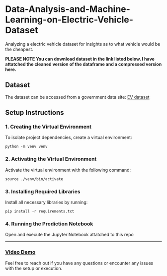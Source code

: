 # Data-Analysis-and-Machine-Learning-on-Electric-Vehicle-Dataset
Analyzing a electric vehicle dataset for insights as to what vehicle would be the cheapest. 


**PLEASE NOTE You can download dataset in the link listed below. I have attatched the cleaned version of the dataframe and a compressed version here.**


## Dataset

The dataset can be accessed from a government data site:
[EV dataset](https://data.wa.gov/Transportation/Electric-Vehicle-Population-Data/f6w7-q2d2/about_data)

## Setup Instructions

### 1. Creating the Virtual Environment

To isolate project dependencies, create a virtual environment:

```
python -m venv venv
```

### 2. Activating the Virtual Environment

Activate the virtual environment with the following command:

```
source ./venv/bin/activate
```

### 3. Installing Required Libraries

Install all necessary libraries by running:

```
pip install -r requirements.txt
```

### 4. Running the Prediction Notebook

Open and execute the Jupyter Notebook attatched to this repo

---

### [Video Demo](https://drive.google.com/file/d/1AD2gHVRxQxd_uSUjQ4EZqavwZR2hOYIx/view?usp=share_link)




Feel free to reach out if you have any questions or encounter any issues with the setup or execution.
